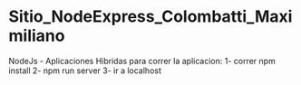 # Sitio_NodeExpress_Colombatti_Maximiliano
NodeJs - Aplicaciones Hibridas
para correr la aplicacion:
1- correr npm install
2- npm run server
3- ir a localhost
